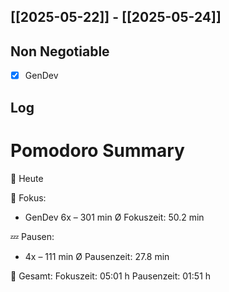## [[2025-05-22]] - [[2025-05-24]]

## Non Negotiable
- [x] GenDev
## Log



# Pomodoro Summary

📅 Heute

🍅 Fokus:
- GenDev      6x – 301 min
Ø Fokuszeit: 50.2 min

💤 Pausen:
- 4x – 111 min
Ø Pausenzeit: 27.8 min

🧠 Gesamt:
Fokuszeit:  05:01 h
Pausenzeit: 01:51 h

